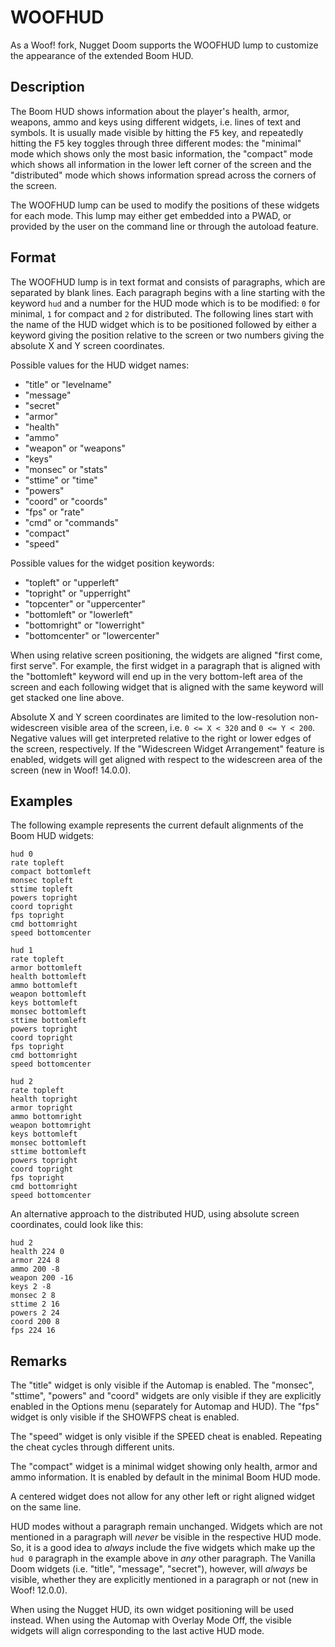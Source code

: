 # WOOFHUD

As a Woof! fork, Nugget Doom supports the WOOFHUD lump to customize the appearance of the extended Boom HUD.

## Description

The Boom HUD shows information about the player's health, armor, weapons, ammo and keys using different widgets, i.e. lines of text and symbols. It is usually made visible by hitting the <kbd>F5</kbd> key, and repeatedly hitting the <kbd>F5</kbd> key toggles through three different modes: the "minimal" mode which shows only the most basic information, the "compact" mode which shows all information in the lower left corner of the screen and the "distributed" mode which shows information spread across the corners of the screen.

The WOOFHUD lump can be used to modify the positions of these widgets for each mode.
This lump may either get embedded into a PWAD, or provided by the user on the command line or through the autoload feature.

## Format

The WOOFHUD lump is in text format and consists of paragraphs, which are separated by blank lines. Each paragraph begins with a line starting with the keyword `hud` and a number for the HUD mode which is to be modified: `0` for minimal, `1` for compact and `2` for distributed.
The following lines start with the name of the HUD widget which is to be positioned followed by either a keyword giving the position relative to the screen or two numbers giving the absolute X and Y screen coordinates.

Possible values for the HUD widget names:

 * "title" or "levelname"
 * "message"
 * "secret"
 * "armor"
 * "health"
 * "ammo"
 * "weapon" or "weapons"
 * "keys"
 * "monsec" or "stats"
 * "sttime" or "time"
 * "powers"
 * "coord" or "coords"
 * "fps" or "rate"
 * "cmd" or "commands"
 * "compact"
 * "speed"

Possible values for the widget position keywords:

 * "topleft" or "upperleft"
 * "topright" or "upperright"
 * "topcenter" or "uppercenter"
 * "bottomleft" or "lowerleft"
 * "bottomright" or "lowerright"
 * "bottomcenter" or "lowercenter"

When using relative screen positioning, the widgets are aligned "first come, first serve". For example, the first widget in a paragraph that is aligned with the "bottomleft" keyword will end up in the very bottom-left area of the screen and each following widget that is aligned with the same keyword will get stacked one line above.

Absolute X and Y screen coordinates are limited to the low-resolution non-widescreen visible area of the screen, i.e. `0 <= X < 320` and `0 <= Y < 200`. Negative values will get interpreted relative to the right or lower edges of the screen, respectively. If the "Widescreen Widget Arrangement" feature is enabled, widgets will get aligned with respect to the widescreen area of the screen (new in Woof! 14.0.0).

## Examples

The following example represents the current default alignments of the Boom HUD widgets:

```
hud 0
rate topleft
compact bottomleft
monsec topleft
sttime topleft
powers topright
coord topright
fps topright
cmd bottomright
speed bottomcenter

hud 1
rate topleft
armor bottomleft
health bottomleft
ammo bottomleft
weapon bottomleft
keys bottomleft
monsec bottomleft
sttime bottomleft
powers topright
coord topright
fps topright
cmd bottomright
speed bottomcenter

hud 2
rate topleft
health topright
armor topright
ammo bottomright
weapon bottomright
keys bottomleft
monsec bottomleft
sttime bottomleft
powers topright
coord topright
fps topright
cmd bottomright
speed bottomcenter
```

An alternative approach to the distributed HUD, using absolute screen coordinates, could look like this:

```
hud 2
health 224 0
armor 224 8
ammo 200 -8
weapon 200 -16
keys 2 -8
monsec 2 8
sttime 2 16
powers 2 24
coord 200 8
fps 224 16
```

## Remarks

The "title" widget is only visible if the Automap is enabled. The "monsec", "sttime", "powers" and "coord" widgets are only visible if they are explicitly enabled in the Options menu (separately for Automap and HUD). The "fps" widget is only visible if the SHOWFPS cheat is enabled.

The "speed" widget is only visible if the SPEED cheat is enabled. Repeating the cheat cycles through different units.

The "compact" widget is a minimal widget showing only health, armor and ammo information. It is enabled by default in the minimal Boom HUD mode.

A centered widget does not allow for any other left or right aligned widget on the same line.

HUD modes without a paragraph remain unchanged. Widgets which are not mentioned in a paragraph will *never* be visible in the respective HUD mode. So, it is a good idea to *always* include the five widgets which make up the `hud 0` paragraph in the example above in *any* other paragraph.
The Vanilla Doom widgets (i.e. "title", "message", "secret"), however, will *always* be visible, whether they are explicitly mentioned in a paragraph or not (new in Woof! 12.0.0).

When using the Nugget HUD, its own widget positioning will be used instead. When using the Automap with Overlay Mode Off, the visible widgets will align corresponding to the last active HUD mode.
